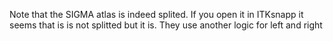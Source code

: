 Note that the SIGMA atlas is indeed splited. If you open it in ITKsnapp it seems that is is not splitted but it is.
They use another logic for left and right
